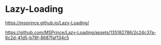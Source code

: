 # Lazy-Loading
 https://msprince.github.io/Lazy-Loading/
 

https://github.com/MSPrince/Lazy-Loading/assets/135182786/2c24c37a-6c2d-41d5-b78f-8687faf134c5

